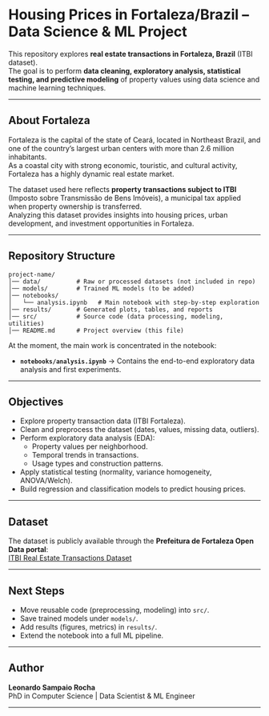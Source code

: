 # Housing Prices in Fortaleza/Brazil – Data Science & ML Project

This repository explores **real estate transactions in Fortaleza, Brazil** (ITBI dataset).  
The goal is to perform **data cleaning, exploratory analysis, statistical testing, and predictive modeling** of property values using data science and machine learning techniques.  

---

## About Fortaleza

Fortaleza is the capital of the state of Ceará, located in Northeast Brazil, and one of the country’s largest urban centers with more than 2.6 million inhabitants.  
As a coastal city with strong economic, touristic, and cultural activity, Fortaleza has a highly dynamic real estate market.  

The dataset used here reflects **property transactions subject to ITBI** (Imposto sobre Transmissão de Bens Imóveis), a municipal tax applied when property ownership is transferred.  
Analyzing this dataset provides insights into housing prices, urban development, and investment opportunities in Fortaleza.

---

## Repository Structure

```
project-name/
│── data/          # Raw or processed datasets (not included in repo)
│── models/        # Trained ML models (to be added)
│── notebooks/
│   └── analysis.ipynb   # Main notebook with step-by-step exploration
│── results/       # Generated plots, tables, and reports
│── src/           # Source code (data processing, modeling, utilities)
│── README.md      # Project overview (this file)
```


At the moment, the main work is concentrated in the notebook:

- **`notebooks/analysis.ipynb`** → Contains the end-to-end exploratory data analysis and first experiments.

---

## Objectives

- Explore property transaction data (ITBI Fortaleza).
- Clean and preprocess the dataset (dates, values, missing data, outliers).
- Perform exploratory data analysis (EDA):
  - Property values per neighborhood.
  - Temporal trends in transactions.
  - Usage types and construction patterns.
- Apply statistical testing (normality, variance homogeneity, ANOVA/Welch).
- Build regression and classification models to predict housing prices.

---

## Dataset

The dataset is publicly available through the **Prefeitura de Fortaleza Open Data portal**:  
[ITBI Real Estate Transactions Dataset](https://dados.fortaleza.ce.gov.br/dataset/dados_abertos_itbi_transacoes_imobiliarias/resource/46324d49-9809-4d32-8e5c-b4b570f067ce)

---

## Next Steps

- Move reusable code (preprocessing, modeling) into `src/`.
- Save trained models under `models/`.
- Add results (figures, metrics) in `results/`.
- Extend the notebook into a full ML pipeline.

---

## Author

**Leonardo Sampaio Rocha**  
PhD in Computer Science | Data Scientist & ML Engineer  

---
